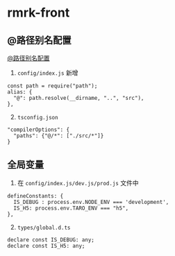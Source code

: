 # rmrk-front

## @路径别名配置

[@路径别名配置](https://taro-docs.jd.com/taro/docs/config-detail#alias)

1. `config/index.js` 新增

```
const path = require("path");
alias: {
  "@": path.resolve(__dirname, "..", "src"),
},
```

2. `tsconfig.json`

```
"compilerOptions": {
  "paths": {"@/*": ["./src/*"]}
}
```

## 全局变量

1. 在 `config/index.js/dev.js/prod.js` 文件中

```
defineConstants: {
  IS_DEBUG : process.env.NODE_ENV === 'development',
  IS_H5: process.env.TARO_ENV === "h5",
},
```

2. `types/global.d.ts`

```
declare const IS_DEBUG: any;
declare const IS_H5: any;
```
